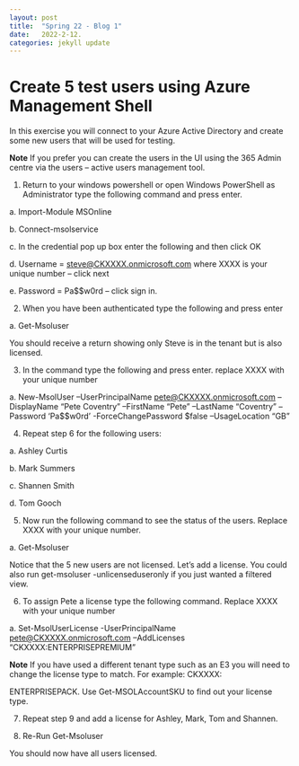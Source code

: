 ```yaml
---
layout: post
title:  "Spring 22 - Blog 1"
date:   2022-2-12.
categories: jekyll update
---
```


<h1> Create 5 test users using Azure Management Shell </h1>

In this exercise you will connect to your Azure Active Directory and create some new users that will be used for testing.

**Note** If you prefer you can create the users in the UI using the 365 Admin centre via the users – active users management tool.

1. Return to your windows powershell or open Windows PowerShell as Administrator type the following command and press enter.

a. Import-Module MSOnline

b. Connect-msolservice

c. In the credential pop up box enter the following and then click OK

d. Username = steve@CKXXXX.onmicrosoft.com where XXXX is your unique number – click next

e. Password = Pa$$w0rd – click sign in.



2. When you have been authenticated type the following and press enter

a. Get-Msoluser

You should receive a return showing only Steve is in the tenant but is also licensed.



3. In the command type the following and press enter. replace XXXX with your unique number

a. New-MsolUser –UserPrincipalName pete@CKXXXX.onmicrosoft.com –DisplayName “Pete Coventry” –FirstName “Pete” –LastName “Coventry” –Password ‘Pa$$w0rd’ -ForceChangePassword $false –UsageLocation “GB”



4. Repeat step 6 for the following users:

a. Ashley Curtis

b. Mark Summers

c. Shannen Smith

d. Tom Gooch

5. Now run the following command to see the status of the users. Replace XXXX with your unique number.

a. Get-Msoluser



Notice that the 5 new users are not licensed. Let’s add a license. You could also run get-msoluser -unlicenseduseronly if you just wanted a filtered view.

6. To assign Pete a license type the following command. Replace XXXX with your unique number

a. Set-MsolUserLicense -UserPrincipalName pete@CKXXXX.onmicrosoft.com –AddLicenses “CKXXXX:ENTERPRISEPREMIUM”

**Note** If you have used a different tenant type such as an E3 you will need to change the license type to match. For example: CKXXXX:

ENTERPRISEPACK. Use Get-MSOLAccountSKU to find out your license type.

7. Repeat step 9 and add a license for Ashley, Mark, Tom and Shannen.

8. Re-Run Get-Msoluser

You should now have all users licensed.



